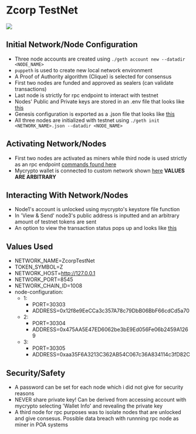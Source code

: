 # Zcorp TestNet

![](https://themarketperiodical.com/wp-content/uploads/2020/11/zcash-sapling-700x400-1.jpg)

## Initial Network/Node Configuration

- Three node accounts are created using `./geth account new --datadir <NODE_NAME>`
- `puppeth` is used to create new local network environment
- A Proof of Authority algorithm (Clique) is selected for consensus
- First two nodes are funded and approved as sealers (can validate transactions)
- Last node is strictly for rpc endpoint to interact with testnet
- Nodes' Public and Private keys are stored in an .env file that looks like [this](Config/env.test)
- Genesis configuration is exported as a .json file that looks like [this](Screenshots/testnet-config.png)
- All three nodes are initialized with testnet using `./geth init <NETWORK_NAME>.json --datadir <NODE_NAME>`

## Activating Network/Nodes

- First two nodes are activated as miners while third node is used strictly as an rpc endpoint [commands found here](Config/node-commands.md)
- Mycrypto wallet is connected to custom network shown [here](Screenshots/mycrypto-network-config.png) **VALUES ARE ARBITRARY**

## Interacting With Network/Nodes

- Node1's account is unlocked using mycrypto's keystore file function
- In 'View & Send' node3's public address is inputted and an arbitrary amount of testnet tokens are sent
- An option to view the transaction status pops up and looks like [this](Screenshots/transaction.png)

## Values Used

- NETWORK_NAME=ZcorpTestNet
- TOKEN_SYMBOL=Z
- NETWORK_HOST=http://127.0.0.1
- NETWORK_PORT=8545
- NETWORK_CHAIN_ID=1008
- node-configuration:
  - 1:
    - PORT=30303
    - ADDRESS=0x12f8e9EeCCa3c357A78c79DbB06BbF66cdCd5a70
  - 2:
    - PORT=30304
    - ADDRESS=0x475AA5E47ED6062be3bE9Ed056Fe06b2459A1269
  - 3:
    - PORT=30305
    - ADDRESS=0xaa35F6A3213C362AB54C067c36A834114c3fD82C

## Security/Safety

- A password can be set for each node which i did not give for security reasons
- NEVER share private key! Can be derived from accessing account with mycrypto selecting 'Wallet Info' and revealing the private key
- A third node for rpc purposes was to isolate nodes that are unlocked and give consesus. Possible data breach with runnning rpc node as miner in POA systems
